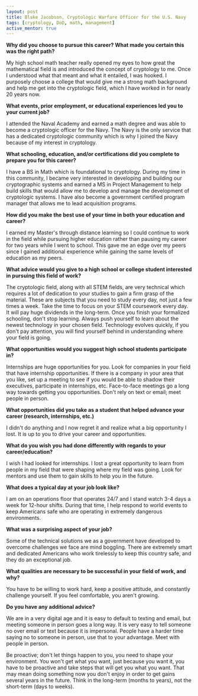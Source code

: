```yaml
---
layout: post
title: Blake Jacobson, Cryptologic Warfare Officer for the U.S. Navy
tags: [cryptology, DoD, math, management]
active_mentor: true
---
```


**Why did you choose to pursue this career?  What made you certain this was the right path?**

My high school math teacher really opened my eyes to how great the mathematical field is and introduced the concept of cryptology to me.  Once I understood what that meant and what it entailed, I was hooked.  I purposely choose a college that would give me a strong math background and help me get into the cryptologic field, which I have worked in for nearly 20 years now.

**What events, prior employment, or educational experiences led you to your current job?**

I attended the Naval Academy and earned a math degree and was able to become a cryptologic officer for the Navy.  The Navy is the only service that has a dedicated cryptologic community which is why I joined the Navy because of my interest in cryptology.

**What schooling, education, and/or certifications did you complete to prepare you for this career?**

I have a BS in Math which is foundational to cryptology.  During my time in this community, I became very interested in developing and building our cryptographic systems and earned a MS in Project Management to help build skills that would allow me to develop and manage the development of cryptologic systems.  I have also become a government certified program manager that allows me to lead acquisition programs.

**How did you make the best use of your time in both your education and career?**

I earned my Master's through distance learning so I could continue to work in the field while pursuing higher education rather than pausing my career for two years while I went to school.  This gave me an edge over my peers since I gained additional experience while gaining the same levels of education as my peers.

**What advice would you give to a high school or college student interested in pursuing this field of work?**

The cryptologic field, along with all STEM fields, are very technical which requires a lot of dedication to your studies to gain a firm grasp of the material.  These are subjects that you need to study every day, not just a few times a week.  Take the time to focus on your STEM coursework every day.  It will pay huge dividends in the long-term.  Once you finish your formalized schooling, don't stop learning.  Always push yourself to learn about the newest technology in your chosen field.  Technology evolves quickly, if you don't pay attention, you will find yourself behind in understanding where your field is going.

**What opportunities would you suggest high school students participate in?**

Internships are huge opportunities for you.  Look for companies in your field that have internship opportunities.  If there is a company in your area that you like, set up a meeting to see if you would be able to shadow their executives, participate in internships, etc.  Face-to-face meetings go a long way towards getting you opportunities.  Don't rely on text or email; meet people in person.

**What opportunities did you take as a student that helped advance your career (research, internships, etc.)**

I didn't do anything and I now regret it and realize what a big opportunity I lost.  It is up to you to drive your career and opportunities.  

**What do you wish you had done differently with regards to your career/education?**

I wish I had looked for internships.  I lost a great opportunity to learn from people in my field that were shaping where my field was going.  Look for mentors and use them to gain skills to help you in the future.

**What does a typical day at your job look like?**

I am on an operations floor that operates 24/7 and I stand watch 3-4 days a week for 12-hour shifts.  During that time, I help respond to world events to keep Americans safe who are operating in extremely dangerous environments.  

**What was a surprising aspect of your job?**

Some of the technical solutions we as a government have developed to overcome challenges we face are mind boggling.  There are extremely smart and dedicated Americans who work tirelessly to keep this country safe, and they do an exceptional job.

**What qualities are necessary to be successful in your field of work, and why?**

You have to be willing to work hard, keep a positive attitude, and constantly challenge yourself.  If you feel comfortable, you aren't growing.

**Do you have any additional advice?**

We are in a very digital age and it is easy to default to texting and email, but meeting someone in person goes a long way.  It is very easy to tell someone no over email or text because it is impersonal.  People have a harder time saying no to someone in person, use that to your advantage.  Meet with people in person.  

Be proactive; don't let things happen to you, you need to shape your environment.  You won't get what you want, just because you want it, you have to be proactive and take steps that will get you what you want.  That may mean doing something now you don't enjoy in order to get gains several years in the future.  Think in the long-term (months to years), not the short-term (days to weeks).
